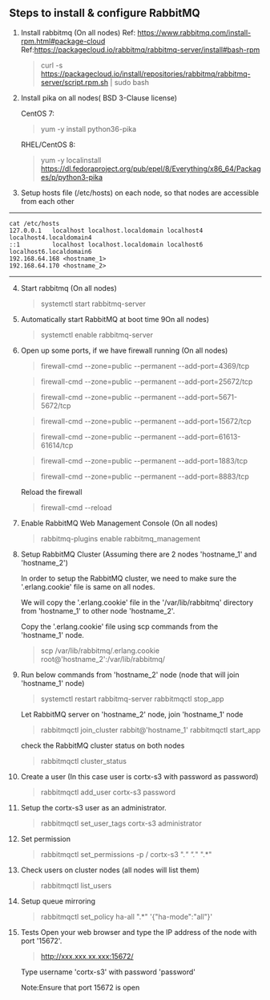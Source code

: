 ## Steps to install & configure RabbitMQ

1) Install rabbitmq (On all nodes)
    Ref: https://www.rabbitmq.com/install-rpm.html#package-cloud
    Ref:https://packagecloud.io/rabbitmq/rabbitmq-server/install#bash-rpm


   >curl -s https://packagecloud.io/install/repositories/rabbitmq/rabbitmq-server/script.rpm.sh | sudo bash

2) Install pika on all nodes( BSD 3-Clause license)

    CentOS 7:
   > yum -y install  python36-pika

    RHEL/CentOS 8:
   > yum -y localinstall https://dl.fedoraproject.org/pub/epel/8/Everything/x86_64/Packages/p/python3-pika

3) Setup hosts file (/etc/hosts) on each node, so that nodes are
   accessible from each other
----
    cat /etc/hosts
    127.0.0.1   localhost localhost.localdomain localhost4 localhost4.localdomain4
    ::1         localhost localhost.localdomain localhost6 localhost6.localdomain6
    192.168.64.168 <hostname_1>
    192.168.64.170 <hostname_2>
----

4) Start rabbitmq (On all nodes)

   >systemctl start rabbitmq-server

5) Automatically start RabbitMQ at boot time 9On all nodes)

   >systemctl enable rabbitmq-server

6) Open up some ports, if we have firewall running (On all nodes)


   >firewall-cmd --zone=public --permanent --add-port=4369/tcp

   >firewall-cmd --zone=public --permanent --add-port=25672/tcp

   >firewall-cmd --zone=public --permanent --add-port=5671-5672/tcp

   >firewall-cmd --zone=public --permanent --add-port=15672/tcp

   >firewall-cmd --zone=public --permanent --add-port=61613-61614/tcp

   >firewall-cmd --zone=public --permanent --add-port=1883/tcp

   >firewall-cmd --zone=public --permanent --add-port=8883/tcp

   Reload the firewall

   >firewall-cmd --reload

7) Enable RabbitMQ Web Management Console (On all nodes)

   >rabbitmq-plugins enable rabbitmq_management

8) Setup RabbitMQ Cluster (Assuming there are 2 nodes 'hostname_1' and 'hostname_2')

    In order to setup the RabbitMQ cluster, we need to make sure the '.erlang.cookie' file is same on all nodes.

    We will copy the '.erlang.cookie' file in the '/var/lib/rabbitmq' directory from 'hostname_1' to other node
    'hostname_2'.


    Copy the '.erlang.cookie' file using scp commands from the 'hostname_1' node.

   >scp /var/lib/rabbitmq/.erlang.cookie root@'hostname_2':/var/lib/rabbitmq/


9) Run below commands from 'hostname_2' node (node that will join 'hostname_1' node)

   >systemctl restart rabbitmq-server
   >rabbitmqctl stop_app

    Let RabbitMQ server on 'hostname_2' node, join 'hostname_1' node

   >rabbitmqctl join_cluster rabbit@'hostname_1'
   >rabbitmqctl start_app

    check the RabbitMQ cluster status on both nodes

   >rabbitmqctl cluster_status


10) Create a user (In this case user is cortx-s3 with password as password)

    >rabbitmqctl add_user cortx-s3 password


11) Setup the cortx-s3 user as an administrator.

    >rabbitmqctl set_user_tags cortx-s3 administrator


11) Set permission

    >rabbitmqctl set_permissions -p / cortx-s3 ".*" ".*" ".*"


12) Check users on cluster nodes (all nodes will list them)
    >rabbitmqctl list_users


13) Setup queue mirroring

    >rabbitmqctl set_policy ha-all ".*" '{"ha-mode":"all"}'


14) Tests
    Open your web browser and type the IP address of the node with port '15672'.

    >http://xxx.xxx.xx.xxx:15672/

    Type username 'cortx-s3' with password 'password'

    Note:Ensure that port 15672 is open
